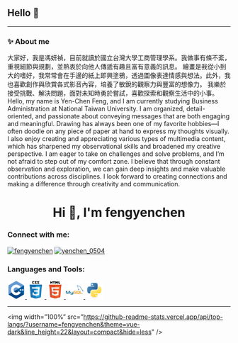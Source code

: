 ## Hello 👋

---
### ✨ About me
大家好，我是馮妍禎，目前就讀於國立台灣大學工商管理學系。我做事有條不紊，重視細節與規劃，並熱衷於向他人傳遞有趣且富有意義的訊息。
繪畫是我從小到大的嗜好，我常常會在手邊的紙上即興塗鴉，透過圖像表達情感與想法。此外，我也喜歡創作與欣賞各式影音內容，培養了敏銳的觀察力與豐富的想像力。
我樂於接受挑戰、解決問題，面對未知時勇於嘗試，喜歡探索和觀察生活中的小事。
Hello, my name is Yen-Chen Feng, and I am currently studying Business Administration at National Taiwan University. I am organized, detail-oriented, and passionate about conveying messages that are both engaging and meaningful.
Drawing has always been one of my favorite hobbies—I often doodle on any piece of paper at hand to express my thoughts visually. I also enjoy creating and appreciating various types of multimedia content, which has sharpened my observational skills and broadened my creative perspective.
I am eager to take on challenges and solve problems, and I’m not afraid to step out of my comfort zone. I believe that through constant observation and exploration, we can gain deep insights and make valuable contributions across disciplines. I look forward to creating connections and making a difference through creativity and communication.


<h1 align="center">Hi 👋, I'm fengyenchen</h1>
<h3 align="left">Connect with me:</h3>
<p align="left">
<a href="https://linkedin.com/in/fengyenchen" target="blank"><img align="center" src="https://raw.githubusercontent.com/rahuldkjain/github-profile-readme-generator/master/src/images/icons/Social/linked-in-alt.svg" alt="fengyenchen" height="30" width="40" /></a>
<a href="https://instagram.com/yenchen_0504" target="blank"><img align="center" src="https://raw.githubusercontent.com/rahuldkjain/github-profile-readme-generator/master/src/images/icons/Social/instagram.svg" alt="yenchen_0504" height="30" width="40" /></a>
</p>

<h3 align="left">Languages and Tools:</h3>
<p align="left"> <a href="https://www.w3schools.com/cpp/" target="_blank" rel="noreferrer"> <img src="https://raw.githubusercontent.com/devicons/devicon/master/icons/cplusplus/cplusplus-original.svg" alt="cplusplus" width="40" height="40"/> </a> <a href="https://www.w3schools.com/css/" target="_blank" rel="noreferrer"> <img src="https://raw.githubusercontent.com/devicons/devicon/master/icons/css3/css3-original-wordmark.svg" alt="css3" width="40" height="40"/> </a> <a href="https://www.w3.org/html/" target="_blank" rel="noreferrer"> <img src="https://raw.githubusercontent.com/devicons/devicon/master/icons/html5/html5-original-wordmark.svg" alt="html5" width="40" height="40"/> </a> <a href="https://www.mysql.com/" target="_blank" rel="noreferrer"> <img src="https://raw.githubusercontent.com/devicons/devicon/master/icons/mysql/mysql-original-wordmark.svg" alt="mysql" width="40" height="40"/> </a> <a href="https://www.python.org" target="_blank" rel="noreferrer"> <img src="https://raw.githubusercontent.com/devicons/devicon/master/icons/python/python-original.svg" alt="python" width="40" height="40"/> </a> </p>


---

<img width=”100%” src=”https://github-readme-stats.vercel.app/api/top-langs/?username=fengyenchen&theme=vue-dark&line_height=22&layout=compact&hide=less" />


<!--
**fengyenchen/fengyenchen** is a ✨ _special_ ✨ repository because its `README.md` (this file) appears on your GitHub profile.

Here are some ideas to get you started:

- 🔭 I’m currently working on ...
- 🌱 I’m currently learning ...
- 👯 I’m looking to collaborate on ...
- 🤔 I’m looking for help with ...
- 💬 Ask me about ...
- 📫 How to reach me: ...
- 😄 Pronouns: ...
- ⚡ Fun fact: ...
-->
